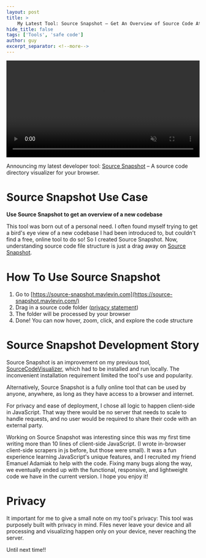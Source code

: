 ```yaml
---
layout: post
title: >
    My Latest Tool: Source Snapshot – Get An Overview of Source Code At A Glance
hide_title: false
tags: ['Tools', 'safe code']
author: guy
excerpt_separator: <!--more-->
---
```


<div>
<video muted loop autoplay width="100%" hieght="100%">
  <source src="/assets/video/posts/Source-Snapshot-Teaser.mp4" type="video/mp4" style="outline: none">
</video>
</div>

Announcing my latest developer tool: [Source Snapshot](https://source-snapshot.mavlevin.com/) – A source code directory visualizer for your browser.

<!--more-->

# Source Snapshot Use Case

**Use Source Snapshot to get an overview of a new codebase**

This tool was born out of a personal need. I often found myself trying to get a bird's eye view of a new codebase I had been introduced to, but couldn't find a free, online tool to do so! So I created Source Snapshot. Now, understanding source code file structure is just a drag away on [Source Snapshot](https://source-snapshot.mavlevin.com/).

# How To Use Source Snapshot

1. Go to [https://source-snapshot.mavlevin.com](https://source-snapshot.mavlevin.com/)
1. Drag in a source code folder ([privacy statement](https://source-snapshot.mavlevin.com/about))
1. The folder will be processed by your browser
1. Done! You can now hover, zoom, click, and explore the code structure



# Source Snapshot Development Story

Source Snapshot is an improvement on my previous tool, [SourceCodeVisualizer](https://github.com/mavlevin/SourceCodeVisualizer), which had to be installed and run locally. The inconvenient installation requirement limited the tool's use and popularity. 

Alternatively, Source Snapshot is a fully online tool that can be used by anyone, anywhere, as long as they have access to a browser and internet. 

For privacy and ease of deployment, I chose all logic to happen client-side in JavaScript. That way there would be no server that needs to scale to handle requests, and no user would be required to share their code with an external party.

Working on Source Snapshot was interesting since this was my first time writing more than 10 lines of client-side JavaScript. (I wrote in-browser client-side scrapers in js before, but those were small). It was a fun experience learning JavaScript's unique features, and I recruited my friend Emanuel Adamiak to help with the code. Fixing many bugs along the way, we eventually ended up with the functional, responsive, and lightweight code we have in the current version. I hope you enjoy it!

# Privacy

It important for me to give a small note on my tool's privacy: This tool was purposely built with privacy in mind. Files never leave your device and all processing and visualizing happen only on your device, never reaching the server.



Until next time!!
